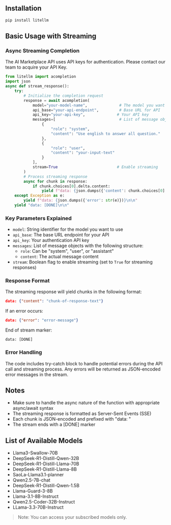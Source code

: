 ## Installation
```bash
pip install litellm
```
## Basic Usage with Streaming
### Async Streaming Completion
The AI Marketplace API uses API keys for authentication. Please contact our team to acquire your API Key. 

```python
from litellm import acompletion
import json
async def stream_response():
    try:
        # Initialize the completion request
        response = await acompletion(
            model="your-model-name",              # The model you want to use
            api_base="your-api-endpoint",         # Base URL for API
            api_key="your-api-key",              # Your API key
            messages=[                            # List of message objects
                {
                    "role": "system",
                    "content": "Use english to answer all question."
                },
                {
                    "role": "user",
                    "content": "your-input-text"
                }
            ],
            stream=True                          # Enable streaming
        )
        # Process streaming response
        async for chunk in response:
            if chunk.choices[0].delta.content:
                yield f"data: {json.dumps({'content': chunk.choices[0].delta.content})}\n\n"
    except Exception as e:
        yield f"data: {json.dumps({'error': str(e)})}\n\n"
    yield "data: [DONE]\n\n"
```
### Key Parameters Explained
- `model`: String identifier for the model you want to use
- `api_base`: The base URL endpoint for your API
- `api_key`: Your authentication API key
- `messages`: List of message objects with the following structure:
  - `role`: Can be "system", "user", or "assistant"
  - `content`: The actual message content
- `stream`: Boolean flag to enable streaming (set to `True` for streaming responses)
### Response Format
The streaming response will yield chunks in the following format:
```json
data: {"content": "chunk-of-response-text"}
```
If an error occurs:
```json
data: {"error": "error-message"}
```
End of stream marker:
```
data: [DONE]
```
### Error Handling
The code includes try-catch block to handle potential errors during the API call and streaming process. Any errors will be returned as JSON-encoded error messages in the stream.
## Notes
- Make sure to handle the async nature of the function with appropriate async/await syntax
- The streaming response is formatted as Server-Sent Events (SSE)
- Each chunk is JSON-encoded and prefixed with "data: "
- The stream ends with a [DONE] marker

## List of Available Models

- Llama3-Swallow-70B  
- DeepSeek-R1-Distill-Qwen-32B  
- DeepSeek-R1-Distill-Llama-70B  
- DeepSeek-R1-Distill-Llama-8B  
- SaoLa-Llama3.1-planner  
- Qwen2.5-7B-chat  
- DeepSeek-R1-Distill-Qwen-1.5B   
- Llama-Guard-3-8B  
- Llama-3.1-8B-Instruct  
- Qwen2.5-Coder-32B-Instruct  
- LLama-3.3-70B-Instruct  

> Note: You can access your subscribed models only.
